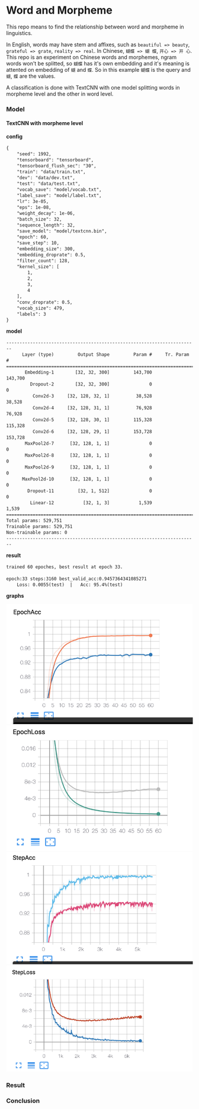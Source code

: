 # Word and Morpheme

This repo means to find the relationship between word and morpheme in linguistics.

In English, words may have stem and affixes, such as `beautiful => beauty`, `grateful => grate`, `reality => real`. In Chinese, `蝴蝶 => 蝴 蝶`, `开心 => 开 心`.
This repo is an experiment on Chinese words and morphemes, ngram words won't be splitted, so `蝴蝶` has it's own embedding and it's meaning is attented on embedding of `蝴` and `蝶`.
So in this example `蝴蝶` is the query and `蝴`, `蝶` are the values.

A classification is done with TextCNN with one model splitting words in morpheme level and the other in word level.

### Model

#### TextCNN with morpheme level

**config**

```
{
    "seed": 1992,
    "tensorboard": "tensorboard",
    "tensorboard_flush_sec": "30",
    "train": "data/train.txt",
    "dev": "data/dev.txt",
    "test": "data/test.txt",
    "vocab_save": "model/vocab.txt",
    "label_save": "model/label.txt",
    "lr": 3e-05,
    "eps": 1e-08,
    "weight_decay": 1e-06,
    "batch_size": 32,
    "sequence_length": 32,
    "save_model": "model/textcnn.bin",
    "epoch": 60,
    "save_step": 10,
    "embedding_size": 300,
    "embedding_droprate": 0.5,
    "filter_count": 128,
    "kernel_size": [
        1,
        2,
        3,
        4
    ],
    "conv_droprate": 0.5,
    "vocab_size": 479,
    "labels": 3
}
```

**model**

```
------------------------------------------------------------------------
      Layer (type)         Output Shape         Param #     Tr. Param #
========================================================================
       Embedding-1        [32, 32, 300]         143,700         143,700
         Dropout-2        [32, 32, 300]               0               0
          Conv2d-3     [32, 128, 32, 1]          38,528          38,528
          Conv2d-4     [32, 128, 31, 1]          76,928          76,928
          Conv2d-5     [32, 128, 30, 1]         115,328         115,328
          Conv2d-6     [32, 128, 29, 1]         153,728         153,728
       MaxPool2d-7      [32, 128, 1, 1]               0               0
       MaxPool2d-8      [32, 128, 1, 1]               0               0
       MaxPool2d-9      [32, 128, 1, 1]               0               0
      MaxPool2d-10      [32, 128, 1, 1]               0               0
        Dropout-11         [32, 1, 512]               0               0
         Linear-12           [32, 1, 3]           1,539           1,539
========================================================================
Total params: 529,751
Trainable params: 529,751
Non-trainable params: 0
------------------------------------------------------------------------
```

**result**

```
trained 60 epoches, best result at epoch 33.

epoch:33 steps:3160 best_valid_acc:0.9457364341085271
    Loss: 0.0055(test)  |   Acc: 95.4%(test)
```

**graphs**

![](https://github.com/thelostpeace/word_and_morpheme/blob/master/img/epoch_acc.png?raw=true)
![](https://github.com/thelostpeace/word_and_morpheme/blob/master/img/epoch_loss.png?raw=true)
![](https://github.com/thelostpeace/word_and_morpheme/blob/master/img/step_acc.png?raw=true)
![](https://github.com/thelostpeace/word_and_morpheme/blob/master/img/step_loss.png?raw=true)



### Result


### Conclusion
